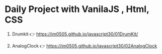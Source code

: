 # Daily Project with VanilaJS , Html, CSS 

1. Drumkit 👉 https://im0505.github.io/javascript30/01DrumKit/

2. AnalogClock 👉 https://im0505.github.io/javascript30/02AnalogClock

 